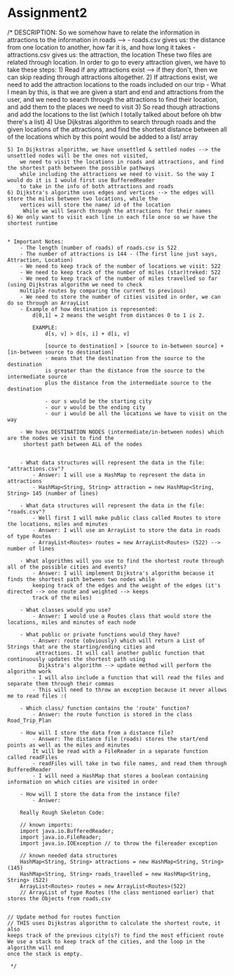 # Assignment2

 /* DESCRIPTION:
    So we somehow have to relate the information in attractions to the information in roads -->
    - roads.csv gives us: the distance from one location to another, how far it is, and how long it takes
    - attractions.csv gives us: the attraction, the location
    These two files are related through location. In order to go to every attraction given,
    we have to take these steps:
    1) Read if any attractions exist --> if they don't, then we can skip reading through attractions
        altogether.
    2) If attractions exist, we need to add the attraction locations to the roads included on our trip
        - What I mean by this, is that we are given a start and end and attractions from the user, and we
        need to search through the attractions to find their location, and add them to the places we need to visit
    3) So read though attractions and add the locations to the list (which I totally talked about before
        oh btw there's a list)
    4) Use Dijkstras algorithm to search through roads and the given locations of the attractions, and
        find the shortest distance between all of the locations which by this point would be added to a list/ array

    5) In Dijkstras algorithm, we have unsettled & settled nodes --> the unsettled nodes will be the ones not visited,
        we need to visit the locations in roads and attractions, and find the shortest path between the possible pathways
        while including the attractions we need to visit. So the way I would do it is I would first use BufferedReader
        to take in the info of both attractions and roads
    6) Dijkstra's algorithm uses edges and vertices --> the edges will store the miles between two locations, while the
        vertices will store the name/ id of the location
         While we will Search through the attractions for their names
    6) We only want to visit each line in each file once so we have the shortest runtime


    * Important Notes:
        - The length (number of roads) of roads.csv is 522
        - The number of attractions is 144 - (The first line just says, Attraction, Location)
        - We need to keep track of the number of locations we visit: 522
        - We need to keep track of the number of miles (star)treked: 522
        - We need to keep track of the number of miles travelled so far (using Dijkstras algorithm we need to check
        multiple routes by comparing the current to previous)
        - We need to store the number of cities visited in order, we can do so through an ArrayList
        - Example of how destination is represented:
            d[0,1] = 2 means the weight from distances 0 to 1 is 2.

            EXAMPLE:
                d[s, v] > d[s, i] + d[i, v]

                [source to destination] > [source to in-between source] + [in-between source to destination]
                - means that the destination from the source to the destination
                is greater than the distance from the source to the intermediate source
                plus the distance from the intermediate source to the destination

                - our s would be the starting city
                - our v would be the ending city
                - our i would be all the locations we have to visit on the way

        - We have DESTINATION NODES (intermediate/in-between nodes) which are the nodes we visit to find the
         shortest path between ALL of the nodes


        - What data structures will represent the data in the file: "attractions.csv"?
            - Answer: I will use a HashMap to represent the data in attractions
            - HashMap<String, String> attraction = new HashMap<String, String> 145 (number of lines)

        - What data structures will represent the data in the file: "roads.csv"?
            - Well first I will make public class called Routes to store the locations, miles and minutes
            - Answer: I will use an ArrayList to store the data in roads of type Routes
            - ArrayList<Routes> routes = new ArrayList<Routes> (522) --> number of lines

        - What algorithms will you use to find the shortest route through all of the possible cities and events?
            - Answer: I will implement Dijkstra's algorithm because it finds the shortest path between two nodes while
            keeping track of the edges and the weight of the edges (it's directed --> one route and weighted --> keeps
            track of the miles)

        - What classes would you use?
            - Answer: I would use a Routes class that would store the locations, miles and minutes of each node

        - What public or private functions would they have?
            - Answer: route (obviously) which will return a List of Strings that are the starting/ending cities and
             attractions. It will call another public function that continuously updates the shortest path using
              Dijkstra's algorithm --> update method will perform the algorithm work
            - I will also include a function that will read the files and separate them through their commas
            - This will need to throw an exception because it never allows me to read files :(

        - Which class/ function contains the 'route' function?
            - Answer: the route function is stored in the class Road_Trip_Plan

        - How will I store the data from a distance file?
            - Answer: The distance file (roads) stores the start/end points as well as the miles and minutes
            It will be read with a FileReader in a separate function called readFiles
            - readFiles will take in two file names, and read them through BufferedReader
            - I will need a HashMap that stores a boolean containing information on which cities are visited in order

        - How will I store the data from the instance file?
            - Answer:

        Really Rough Skeleton Code:

        // known imports:
        import java.io.BufferedReader;
        import java.io.FileReader;
        import java.io.IOException // to throw the filereader exception

        // known needed data structures
        HashMap<String, String> attractions = new HashMap<String, String> (145)
        HashMap<String, String> roads_travelled = new HashMap<String, String> (522)
        ArrayList<Routes> routes = new ArrayList<Routes>(522)
        // ArrayList of type Routes (the class mentioned earlier) that stores the Objects from roads.csv


    // Update method for routes function
    // THIS uses Dijkstras algorithm to calculate the shortest route, it also
    keeps track of the previous city(s?) to find the most efficient route
    We use a stack to keep track of the cities, and the loop in the algorithm will end
    once the stack is empty.

     */
